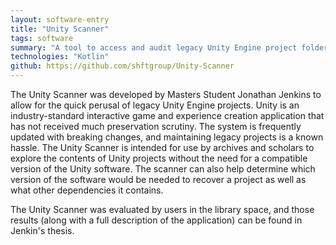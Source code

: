 ```yaml
---
layout: software-entry
title: "Unity Scanner"
tags: software
summary: "A tool to access and audit legacy Unity Engine project folders and assets."
technologies: "Kotlin"
github: https://github.com/shftgroup/Unity-Scanner
---
```


The Unity Scanner was developed by Masters Student Jonathan Jenkins to allow for the quick perusal of legacy
Unity Engine projects. Unity is an industry-standard interactive game and experience creation application that has
not received much preservation scrutiny. The system is frequently updated with breaking changes, and maintaining
legacy projects is a known hassle. The Unity Scanner is intended for use by archives and scholars to explore
the contents of Unity projects without the need for a compatible version of the Unity software. The scanner can
also help determine which version of the software would be needed to recover a project as well as what other
dependencies it contains. 

The Unity Scanner was evaluated by users in the library space, and those results (along with a full description of
the application) can be found in Jenkin's thesis. 